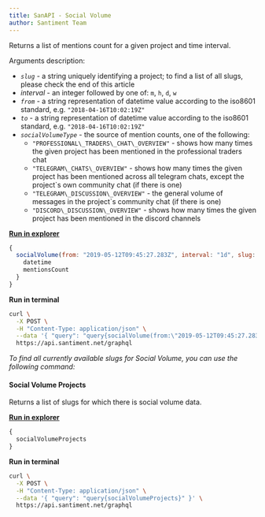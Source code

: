 ```yaml
---
title: SanAPI - Social Volume
author: Santiment Team
---
```


Returns a list of mentions count for a given project and time interval.

Arguments description:

-   *`slug`* - a string uniquely identifying a project; to find a list of
    all slugs, please check the end of this article
-   *interval* - an integer followed by one of: `m`, `h`, `d`, `w`
-   *`from`* - a string representation of datetime value according to the
    iso8601 standard, e.g. `"2018-04-16T10:02:19Z"`
-   *`to`* - a string representation of datetime value according to the
    iso8601 standard, e.g. `"2018-04-16T10:02:19Z"`
-   *`socialVolumeType`* - the source of mention counts, one of the
    following:
    - `"PROFESSIONAL\_TRADERS\_CHAT\_OVERVIEW"` - shows how many times
    the given project has been mentioned in the professional traders
    chat
    - `"TELEGRAM\_CHATS\_OVERVIEW"` - shows how many times the given
    project has been mentioned across all telegram chats, except the
    project`s own community chat (if there is one)
    - `"TELEGRAM\_DISCUSSION\_OVERVIEW"` - the general volume of
    messages in the project`s community chat (if there is one)
    - `"DISCORD\_DISCUSSION\_OVERVIEW"` - shows how many times the
    given project has been mentioned in the discord channels

[**Run in
explorer**](https://api.santiment.net/graphiql?variables=%7B%7D&query=query%7BsocialVolume(from%3A%222019-05-12T09%3A45%3A27.283Z%22%2Cinterval%3A%221d%22%2Cslug%3A%22dragonchain%22%2CsocialVolumeType%3ATELEGRAM_DISCUSSION_OVERVIEW%2Cto%3A%222019-06-11T09%3A45%3A30.487013Z%22)%7Bdatetime%2CmentionsCount%7D%7D)

```js
{
  socialVolume(from: "2019-05-12T09:45:27.283Z", interval: "1d", slug: "dragonchain", socialVolumeType: TELEGRAM_DISCUSSION_OVERVIEW, to: "2019-06-11T09:45:30.487013Z") {
    datetime
    mentionsCount
  }
}
```

**Run in terminal**

```sh
curl \
  -X POST \
  -H "Content-Type: application/json" \
  --data '{ "query": "query{socialVolume(from:\"2019-05-12T09:45:27.283Z\",interval:\"1d\",slug:\"dragonchain\",socialVolumeType:TELEGRAM_DISCUSSION_OVERVIEW,to:\"2019-06-11T09:45:30.487013Z\"){datetime,mentionsCount}}" }' \
  https://api.santiment.net/graphql
```

*To find all currently available slugs for Social Volume, you can use
the following command:*

#### Social Volume Projects

Returns a list of slugs for which there is social volume data.

[**Run in
explorer**](https://api.santiment.net/graphiql?variables=%7B%7D&query=query%7BsocialVolumeProjects%7D)

```js
{
  socialVolumeProjects
}
```

**Run in terminal**

```sh
curl \
  -X POST \
  -H "Content-Type: application/json" \
  --data '{ "query": "query{socialVolumeProjects}" }' \
  https://api.santiment.net/graphql
```
